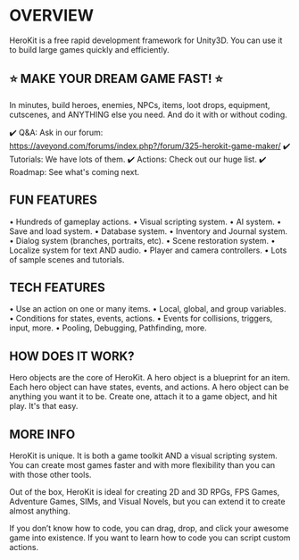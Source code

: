 # OVERVIEW
HeroKit is a free rapid development framework for Unity3D. You can use it to build large games quickly and efficiently. 

## ⭐ MAKE YOUR DREAM GAME FAST! ⭐ 

In minutes, build heroes, enemies, NPCs, items, loot drops, equipment, cutscenes, and ANYTHING else you need. And do it with or without coding. 

✔️ Q&A: Ask in our forum: https://aveyond.com/forums/index.php?/forum/325-herokit-game-maker/
✔️ Tutorials: We have lots of them. 
✔️ Actions: Check out our huge list. 
✔️ Roadmap: See what's coming next. 

## FUN FEATURES 
• Hundreds of gameplay actions.
• Visual scripting system.
• AI system.
• Save and load system.
• Database system.
• Inventory and Journal system.
• Dialog system (branches, portraits, etc).
• Scene restoration system.
• Localize system for text AND audio.
• Player and camera controllers.
• Lots of sample scenes and tutorials. 

## TECH FEATURES 
• Use an action on one or many items.
• Local, global, and group variables.
• Conditions for states, events, actions.
• Events for collisions, triggers, input, more.
• Pooling, Debugging, Pathfinding, more. 

## HOW DOES IT WORK? 
Hero objects are the core of HeroKit. A hero object is a blueprint for an item. Each hero object can have states, events, and actions. A hero object can be anything you want it to be. Create one, attach it to a game object, and hit play. It's that easy. 

## MORE INFO 
HeroKit is unique. It is both a game toolkit AND a visual scripting system. You can create most games faster and with more flexibility than you can with those other tools. 

Out of the box, HeroKit is ideal for creating 2D and 3D RPGs, FPS Games, Adventure Games, SIMs, and Visual Novels, but you can extend it to create almost anything. 

If you don’t know how to code, you can drag, drop, and click your awesome game into existence. If you want to learn how to code you can script custom actions. 


